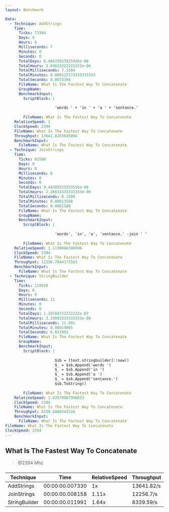 ```yaml
---
layout: Benchmark

Data: 
  - Technique: AddStrings
    Time: 
      Ticks: 73304
      Days: 0
      Hours: 0
      Milliseconds: 7
      Minutes: 0
      Seconds: 0
      TotalDays: 8.48425925925926e-08
      TotalHours: 2.03622222222222e-06
      TotalMilliseconds: 7.3304
      TotalMinutes: 0.000122173333333333
      TotalSeconds: 0.0073304
      FileName: What Is The Fastest Way To Concatenate
      GroupName: 
      BenchmarkInput: 
        ScriptBlock: |
          
                      'words ' + 'in ' + 'a ' + 'sentance.'
                  
        FileName: What Is The Fastest Way To Concatenate
    RelativeSpeed: 1
    ClockSpeed: 2394
    FileName: What Is The Fastest Way To Concatenate
    Throughput: 13641.8203645094
    BenchmarkInput: 
      FileName: What Is The Fastest Way To Concatenate
  - Technique: JoinStrings
    Time: 
      Ticks: 81588
      Days: 0
      Hours: 0
      Milliseconds: 8
      Minutes: 0
      Seconds: 0
      TotalDays: 9.44305555555556e-08
      TotalHours: 2.26633333333333e-06
      TotalMilliseconds: 8.1588
      TotalMinutes: 0.00013598
      TotalSeconds: 0.0081588
      FileName: What Is The Fastest Way To Concatenate
      GroupName: 
      BenchmarkInput: 
        ScriptBlock: |
          
                      'words', 'in', 'a', 'sentance.' -join ' '
                  
        FileName: What Is The Fastest Way To Concatenate
    RelativeSpeed: 1.1130088398996
    ClockSpeed: 2394
    FileName: What Is The Fastest Way To Concatenate
    Throughput: 12256.7044173163
    BenchmarkInput: 
      FileName: What Is The Fastest Way To Concatenate
  - Technique: StringBuilder
    Time: 
      Ticks: 119910
      Days: 0
      Hours: 0
      Milliseconds: 11
      Minutes: 0
      Seconds: 0
      TotalDays: 1.38784722222222e-07
      TotalHours: 3.33083333333333e-06
      TotalMilliseconds: 11.991
      TotalMinutes: 0.00019985
      TotalSeconds: 0.011991
      FileName: What Is The Fastest Way To Concatenate
      GroupName: 
      BenchmarkInput: 
        ScriptBlock: |
          
                      $sb = [text.stringbuilder]::new()
                      $_ = $sb.Append('words ')
                      $_ = $sb.Append('in ')
                      $_ = $sb.Append('a ')
                      $_ = $sb.Append('sentance.')
                      $sb.ToString()
                  
        FileName: What Is The Fastest Way To Concatenate
    RelativeSpeed: 1.63579067990833
    ClockSpeed: 2394
    FileName: What Is The Fastest Way To Concatenate
    Throughput: 8339.5880243516
    BenchmarkInput: 
      FileName: What Is The Fastest Way To Concatenate
FileName: What Is The Fastest Way To Concatenate
ClockSpeed: 2394
---
```

What Is The Fastest Way To Concatenate
--------------------------------------
> @2394 Mhz


### 


|Technique    |Time           |RelativeSpeed|Throughput|
|-------------|---------------|-------------|----------|
|AddStrings   |00:00:00.007330|1x           |13641.82/s|
|JoinStrings  |00:00:00.008158|1.11x        |12256.7/s |
|StringBuilder|00:00:00.011991|1.64x        |8339.59/s |
